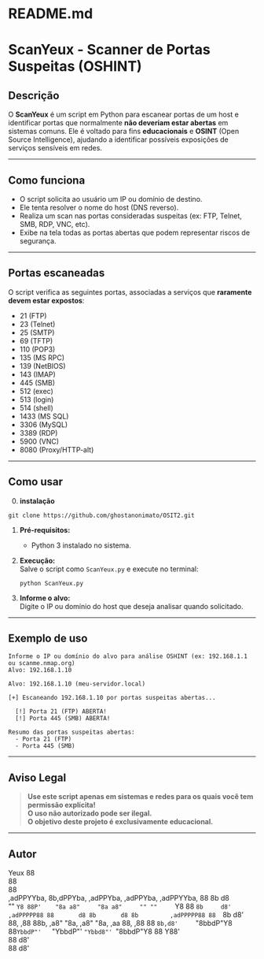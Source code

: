 # README.md
# ScanYeux - Scanner de Portas Suspeitas (OSHINT)

## Descrição

O **ScanYeux** é um script em Python para escanear portas de um host e identificar portas que normalmente **não deveriam estar abertas** em sistemas comuns. Ele é voltado para fins **educacionais** e **OSINT** (Open Source Intelligence), ajudando a identificar possíveis exposições de serviços sensíveis em redes.

---

## Como funciona

- O script solicita ao usuário um IP ou domínio de destino.
- Ele tenta resolver o nome do host (DNS reverso).
- Realiza um scan nas portas consideradas suspeitas (ex: FTP, Telnet, SMB, RDP, VNC, etc).
- Exibe na tela todas as portas abertas que podem representar riscos de segurança.

---

## Portas escaneadas

O script verifica as seguintes portas, associadas a serviços que **raramente devem estar expostos**:

- 21 (FTP)
- 23 (Telnet)
- 25 (SMTP)
- 69 (TFTP)
- 110 (POP3)
- 135 (MS RPC)
- 139 (NetBIOS)
- 143 (IMAP)
- 445 (SMB)
- 512 (exec)
- 513 (login)
- 514 (shell)
- 1433 (MS SQL)
- 3306 (MySQL)
- 3389 (RDP)
- 5900 (VNC)
- 8080 (Proxy/HTTP-alt)

---

## Como usar
0. **instalação**
```
git clone https://github.com/ghostanonimato/OSIT2.git
```
1. **Pré-requisitos:**  
   - Python 3 instalado no sistema.

2. **Execução:**  
   Salve o script como `ScanYeux.py` e execute no terminal:

   ```
   python ScanYeux.py
   ```

3. **Informe o alvo:**  
   Digite o IP ou domínio do host que deseja analisar quando solicitado.

---

## Exemplo de uso

```
Informe o IP ou domínio do alvo para análise OSHINT (ex: 192.168.1.1 ou scanme.nmap.org)
Alvo: 192.168.1.10

Alvo: 192.168.1.10 (meu-servidor.local)

[+] Escaneando 192.168.1.10 por portas suspeitas abertas...

  [!] Porta 21 (FTP) ABERTA!
  [!] Porta 445 (SMB) ABERTA!

Resumo das portas suspeitas abertas:
  - Porta 21 (FTP)
  - Porta 445 (SMB)
```

---

## Aviso Legal

> **Use este script apenas em sistemas e redes para os quais você tem permissão explícita!  
> O uso não autorizado pode ser ilegal.  
> O objetivo deste projeto é exclusivamente educacional.**

---

## Autor
Yeux
                                                         88              
                                                         88              
                                                         88              
,adPPYYba, 8b,dPPYba,   ,adPPYba,   ,adPPYba, ,adPPYYba, 88 8b       d8  
""     `Y8 88P'    "8a a8"     "8a a8"     "" ""     `Y8 88 `8b     d8'  
,adPPPPP88 88       d8 8b       d8 8b         ,adPPPPP88 88  `8b   d8'   
88,    ,88 88b,   ,a8" "8a,   ,a8" "8a,   ,aa 88,    ,88 88   `8b,d8'    
`"8bbdP"Y8 88`YbbdP"'   `"YbbdP"'   `"Ybbd8"' `"8bbdP"Y8 88     Y88'     
           88                                                   d8'      
           88                                                  d8'       
                                  
